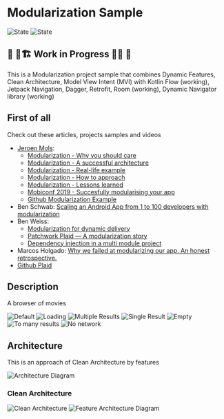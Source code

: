 
Modularization Sample 
=====================
![State](https://img.shields.io/badge/kotlin-v1.4.10-blueviolet)
![State](https://img.shields.io/badge/gradle-v6.5-blue)

## 🚧 👷🏗️ Work in Progress 🔨👷 🚧
This is a Modularization project sample that combines Dynamic Features, Clean Architecture, Model View Intent (MVI)
with Kotlin Flow (working), Jetpack Navigation, Dagger, Retrofit, Room (working), Dynamic Navigator library (working)

First of all
------------
Check out these articles, projects samples and videos
+ [Jeroen Mols](https://jeroenmols.com/): 
	+ [Modularization - Why you should care](https://jeroenmols.com/blog/2019/03/06/modularizationwhy/)
	+ [Modularization - A successful architecture](https://jeroenmols.com/blog/2019/03/18/modularizationarchitecture/)
	+ [Modularization - Real-life example](https://jeroenmols.com/blog/2019/04/02/modularizationexample/)
	+ [Modularization - How to approach](https://jeroenmols.com/blog/2019/04/24/modularizationhow/)
	+ [Modularization - Lessons learned](https://jeroenmols.com/blog/2019/06/12/modularizationtips/)
	+ [Mobiconf 2019 - Succesfully modularising your app](https://youtu.be/9eikhwWehWk?t=1)
	+ [Github Modularization Example](https://github.com/JeroenMols/ModularizationExample)
+ Ben Schwab: [Scaling an Android App from 1 to 100 developers with modularization](https://youtu.be/jrnhIgFzgns)
+ Ben Weiss:
  - [Modularization for dynamic delivery](https://www.droidcon.com/media-detail?video=352671532)
  - [Patchwork Plaid — A modularization story](https://medium.com/androiddevelopers/a-patchwork-plaid-monolith-to-modularized-app-60235d9f212e)
  - [Dependency injection in a multi module project](https://medium.com/androiddevelopers/dependency-injection-in-a-multi-module-project-1a09511c14b7)
+ Marcos Holgado: [Why we failed at modularizing our app. An honest retrospective.](https://www.droidcon.com/media-detail?video=352670401)
+ [Github Plaid](https://github.com/android/plaid)

Description
-----------
A browser of movies

![Default](screenshots/default.png "Default")
![Loading](screenshots/loading.png "Loading")
![Multiple Results](screenshots/multiple-results.png "Multiple Results")
![Single Result](screenshots/single-result.png "Single Result")
![Empty](screenshots/empty.png "Empty")
![To many results](screenshots/error-too-many-results.png "Too many results")
![No network](screenshots/error-no-network.png "No network")

Architecture
------------
This is an approach of Clean Architecture by features <br/>

![Architecture Diagram](screenshots/architecture-diagram.png "Architecture Diagram")

### Clean Architecture
![Clean Architecture](screenshots/clean-architecture.jpg "Clean Architecture")
![Feature Architecture Diagram](screenshots/feature-architecture-diagram.png "Feature Architecture Diagram")

